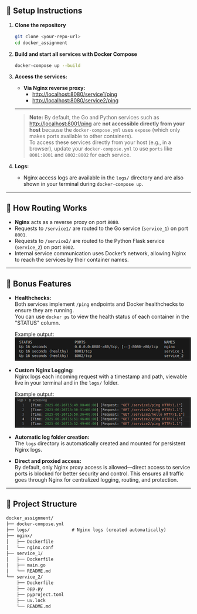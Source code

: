 ## 🚀 Setup Instructions

1. **Clone the repository**  
   ```bash
   git clone <your-repo-url>
   cd docker_assignment
   ```

2. **Build and start all services with Docker Compose**  
   ```bash
   docker-compose up --build
   ```

3. **Access the services:**

   - **Via Nginx reverse proxy:**
     - [http://localhost:8080/service1/ping](http://localhost:8080/service1/ping)
     - [http://localhost:8080/service2/ping](http://localhost:8080/service2/ping)

    ---
    > **Note:** By default, the Go and Python services such as [http://localhost:8001/ping](http://localhost:8001/ping) are **not accessible directly from your host** because the `docker-compose.yml` uses `expose` (which only makes ports available to other containers).  
    > To access these services directly from your host (e.g., in a browser), update your `docker-compose.yml` to use `ports` like `8001:8001` and `8002:8002` for each service.



4. **Logs:**  
   - Nginx access logs are available in the `logs/` directory and are also shown in your terminal during `docker-compose up`.

---

## 🔀 How Routing Works

- **Nginx** acts as a reverse proxy on port `8080`.
- Requests to `/service1/` are routed to the Go service (`service_1`) on port `8001`.
- Requests to `/service2/` are routed to the Python Flask service (`service_2`) on port `8002`.
- Internal service communication uses Docker’s network, allowing Nginx to reach the services by their container names.

---

## 🎁 Bonus Features

- **Healthchecks:**  
  Both services implement `/ping` endpoints and Docker healthchecks to ensure they are running.  
  You can use `docker ps` to view the health status of each container in the "STATUS" column.

  Example output:
  ![Sample docker ps output](images/docker_ps_output.png)

- **Custom Nginx Logging:**  
  Nginx logs each incoming request with a timestamp and path, viewable live in your terminal and in the `logs/` folder.

  Example output:
  ![Sample logs output](images/access_log_output.png)

- **Automatic log folder creation:**  
  The `logs` directory is automatically created and mounted for persistent Nginx logs.
- **Direct and proxied access:**  
  By default, only Nginx proxy access is allowed—direct access to service ports is blocked for better security and control. This ensures all traffic goes through Nginx for centralized logging, routing, and protection.

---

## 📝 Project Structure

```
docker_assignment/
├── docker-compose.yml
├── logs/                # Nginx logs (created automatically)
├── nginx/
│   ├── Dockerfile
│   └── nginx.conf
├── service_1/
│   ├── Dockerfile
│   ├── main.go
│   └── README.md
└── service_2/
    ├── Dockerfile
    ├── app.py
    ├── pyproject.toml
    ├── uv.lock
    └── README.md
```

